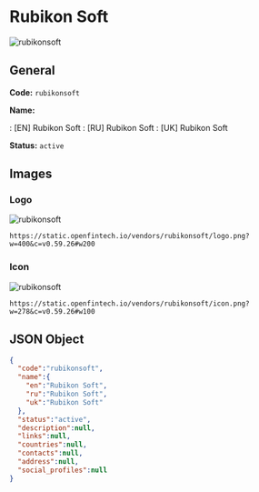 
# Rubikon Soft 
![rubikonsoft](https://static.openfintech.io/vendors/rubikonsoft/logo.png?w=400&c=v0.59.26#w200)  

## General 
 
**Code:** `rubikonsoft` 
 
**Name:** 
 
:	[EN] Rubikon Soft 
:	[RU] Rubikon Soft 
:	[UK] Rubikon Soft 
 
**Status:** `active` 
 

## Images 

### Logo 
 
![rubikonsoft](https://static.openfintech.io/vendors/rubikonsoft/logo.png?w=400&c=v0.59.26#w200)  

```
https://static.openfintech.io/vendors/rubikonsoft/logo.png?w=400&c=v0.59.26#w200
```  

### Icon 
 
![rubikonsoft](https://static.openfintech.io/vendors/rubikonsoft/icon.png?w=278&c=v0.59.26#w100)  

```
https://static.openfintech.io/vendors/rubikonsoft/icon.png?w=278&c=v0.59.26#w100
```  

## JSON Object 

```json
{
  "code":"rubikonsoft",
  "name":{
    "en":"Rubikon Soft",
    "ru":"Rubikon Soft",
    "uk":"Rubikon Soft"
  },
  "status":"active",
  "description":null,
  "links":null,
  "countries":null,
  "contacts":null,
  "address":null,
  "social_profiles":null
}
```  

